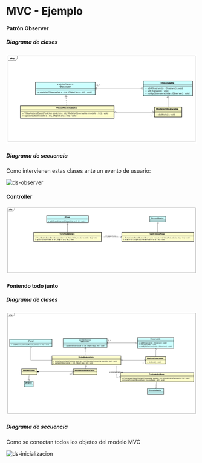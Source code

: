 # MVC - Ejemplo

#### Patrón Observer

##### Diagrama de clases
![Patrón Observer][observer_pattern]

##### Diagrama de secuencia

Como intervienen estas clases ante un evento de usuario:

![ds-observer](http://www.plantuml.com/plantuml/proxy?cache=no&src=https://raw.githubusercontent.com/fiuba/algo3_ejemplo_mvc_colores/master/diagrams/ds-observer.plantuml)

#### Controller

![Controller][controller]

#### Poniendo todo junto

##### Diagrama de clases

![DiagramaCompleto][all_togeather]

##### Diagrama de secuencia

Como se conectan todos los objetos del modelo MVC 

![ds-inicializacion](http://www.plantuml.com/plantuml/proxy?cache=no&src=https://raw.githubusercontent.com/fiuba/algo3_ejemplo_mvc_colores/master/diagrams/ds-inicializacion.plantuml)

[observer_pattern]: ./diagrams/Observer%20Pattern.png
[controller]: ./diagrams/Controller.png
[all_togeather]: ./diagrams/Modelo%20Completo.png
